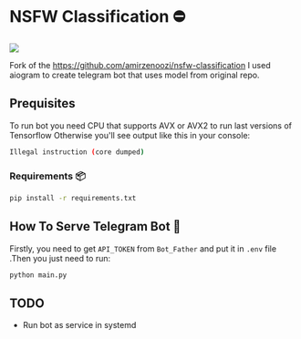 # NSFW Classification ⛔

![](https://github.com/amirzenoozi/nsfw-classification/blob/main/main.png)

Fork of the https://github.com/amirzenoozi/nsfw-classification
I used aiogram to create telegram bot that uses model from original repo.

## Prequisites
To run bot you need CPU that supports AVX or AVX2 to run last versions of Tensorflow
Otherwise you'll see output like this in your console:
```bash
Illegal instruction (core dumped)
```
### Requirements 📦

```bash
pip install -r requirements.txt
```

## How To Serve Telegram Bot 🤖

Firstly, you need to get `API_TOKEN` from `Bot_Father` and put it in `.env` file .Then you just need to run: 
```bash
python main.py
```

## TODO
 * Run bot as service in systemd
